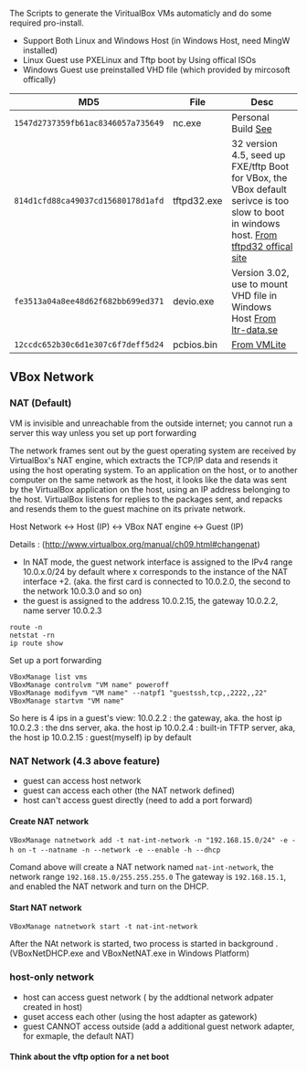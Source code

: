 The Scripts to generate the ViritualBox VMs automaticly and do some required pro-install.

* Support Both Linux and Windows Host (in Windows Host, need MingW installed)
* Linux Guest use PXELinux and Tftp boot by Using offical ISOs
* Windows Guest use preinstalled VHD file (which provided by mircosoft offically)


| MD5                                | File           | Desc                          |
| ---------------------------------- | -----------    | -----------------------       |
| `1547d2737359fb61ac8346057a735649` | nc.exe         | Personal Build [See][nc] |    |
| `814d1cfd88ca49037cd15680178d1afd` | tftpd32.exe    | 32 version 4.5, seed up FXE/tftp Boot for VBox, the VBox default serivce is too slow to boot in windows host. [From tftpd32 offical site][tftp32] |
| `fe3513a04a8ee48d62f682bb699ed371` | devio.exe      | Version 3.02, use to mount VHD file in Windows Host [From ltr-data.se][devio]|
| `12ccdc652b30c6d1e307c6f7deff5d24` | pcbios.bin     | [From VMLite][pcbios] |


[nc]: TODO
[tftp32]:http://tftpd32.jounin.net/download/tftpd32.450.zip
[devio]:http://www.ltr-data.se/files/devio.exe
[pcbios]:http://www.vmlite.com/images/fbfiles/files/pcbios.zip

VBox Network
------------

### NAT (Default)

VM is invisible and unreachable from the outside internet; you cannot run a server this way unless you set up port forwarding

The network frames sent out by the guest operating system are received by VirtualBox's NAT engine, which extracts the TCP/IP data and resends it using the host operating system. To an application on the host, or to another computer on the same network as the host, it looks like the data was sent by the VirtualBox application on the host, using an IP address belonging to the host. VirtualBox listens for replies to the packages sent, and repacks and resends them to the guest machine on its private network.

Host Network <-> Host (IP) <-> VBox NAT engine <-> Guest (IP)

Details : (http://www.virtualbox.org/manual/ch09.html#changenat)
  *  In NAT mode, the guest network interface is assigned to the IPv4 range 10.0.x.0/24 by default where x corresponds to the instance of the NAT interface +2. (aka. the first card is connected to 10.0.2.0, the second to the network 10.0.3.0 and so on) 
  *  the guest is assigned to the address 10.0.2.15, the gateway 10.0.2.2,  name server 10.0.2.3

```
route -n
netstat -rn
ip route show
```

Set up  a port forwarding
```
VBoxManage list vms
VBoxManage controlvm "VM name" poweroff
VBoxManage modifyvm "VM name" --natpf1 "guestssh,tcp,,2222,,22"
VBoxManage startvm "VM name"
```

So here is 4 ips in a guest's view:
10.0.2.2  : the gateway, aka. the host ip
10.0.2.3  : the dns server, aka. the host ip
10.0.2.4  : built-in TFTP server, aka, the host ip
10.0.2.15 : guest(myself) ip by default

### NAT Network (4.3 above feature)

* guest can access host network
* guest can access each other (the NAT network defined)
* host can't access guest directly (need to add a port forward)

#### Create NAT network

`VBoxManage natnetwork add -t nat-int-network -n "192.168.15.0/24" -e -h on`
`-t --natname -n --network -e --enable -h --dhcp`

Comand above will create a NAT network named `nat-int-network`, the network range `192.168.15.0/255.255.255.0`
The gateway is `192.168.15.1`, and enabled the NAT network and turn on the DHCP.

#### Start NAT network

`VBoxManage natnetwork start -t nat-int-network`

After the NAt network is started, two process is started in background . (VBoxNetDHCP.exe and VBoxNetNAT.exe in Windows Platform)


### host-only network

* host can access guest network ( by the addtional network adpater created in host)
* guset access each other (using the host adapter as gatework)
* guest CANNOT access outside (add a additional guest network adapter, for exmaple, the default NAT)





#### Think about the vftp option for a net boot 